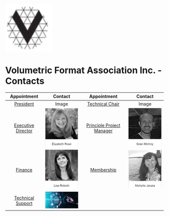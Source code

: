[<img src="./img/vfa_logo.PNG" alt="drawing" width="150"/>](<a href="https://www.volumetricformat.org/" target="_blank">)

# Volumetric Format Association Inc. - Contacts


Appointment            |  Contact  |  Appointment            |  Contact 
:-------------------------:|:-------------------------:|:-------------------------:|:-------------------------:
[President](mailto:denny.breitenfeld2@verizon.com) | Image |  [Technical Chair]() | Image
[Executive Director](mailto:elizabeth@standardshub.io)|<img src="./img/Elizabeth.PNG" alt="drawing" width="150"/> | [Principle Project Manager](mailto:sean@standardshub.io) | <img src="./img/sean.PNG" alt="drawing" width="150"/> 
[Finance](mailto:lisa@fullspectrumbookkeeping.com) | <img src="./img/lisa.PNG" alt="drawing" width="150"/> |  [Membership](mailto:michelle@standardshub.io) | <img src="./img/Michelle.PNG" alt="drawing" width="150"/>
[Technical Support](mailto:helpdesk@volumetricformat.org) | <img src="./img/support.PNG" alt="drawing" width="150"/>|  
